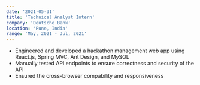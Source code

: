 ```yaml
---
date: '2021-05-31'
title: 'Technical Analyst Intern'
company: 'Deutsche Bank'
location: 'Pune, India'
range: 'May, 2021 - Jul, 2021'
---
```


- Engineered and developed a hackathon management web app using React.js, Spring MVC, Ant Design, and MySQL
- Manually tested API endpoints to ensure correctness and security of the API
- Ensured the cross-browser compability and responsiveness
